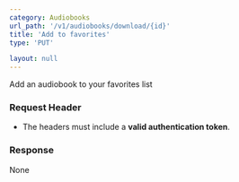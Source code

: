 ```yaml
---
category: Audiobooks
url_path: '/v1/audiobooks/download/{id}'
title: 'Add to favorites'
type: 'PUT'

layout: null
---
```

Add an audiobook to your favorites list

### Request Header

* The headers must include a **valid authentication token**.

### Response

None
